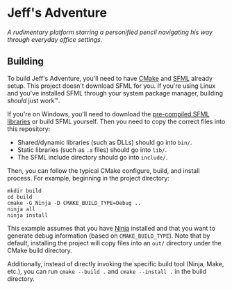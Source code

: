 # Jeff's Adventure

*A rudimentary platform starring a personified pencil navigating his way through everyday office settings.*

## Building

To build Jeff's Adventure, you'll need to have [CMake](https://cmake.org/) and [SFML](https://www.sfml-dev.org/) already setup. This project doesn't download SFML for you. If you're using Linux and you've installed SFML through your system package manager, building *should* just work™.

If you're on Windows, you'll need to download the [pre-compiled SFML libraries](https://www.sfml-dev.org/download.php) or build SFML yourself. Then you need to copy the correct files into this repository:

- Shared/dynamic libraries (such as DLLs) should go into `bin/`.
- Static libraries (such as `.a` files) should go into `lib/`.
- The SFML include directory should go into `include/`.

Then, you can follow the typical CMake configure, build, and install process. For example, beginning in the project directory:

```shell
mkdir build
cd build
cmake -G Ninja -D CMAKE_BUILD_TYPE=Debug ..
ninja all
ninja install
```

This example assumes that you have [Ninja](https://ninja-build.org/) installed and that you want to generate debug information (based on `CMAKE_BUILD_TYPE`). Note that by default, installing the project will copy files into an `out/` directory under the CMake build directory.

Additionally, instead of directly invoking the specific build tool (Ninja, Make, etc.), you can run `cmake --build .` and `cmake --install .` in the build directory.
